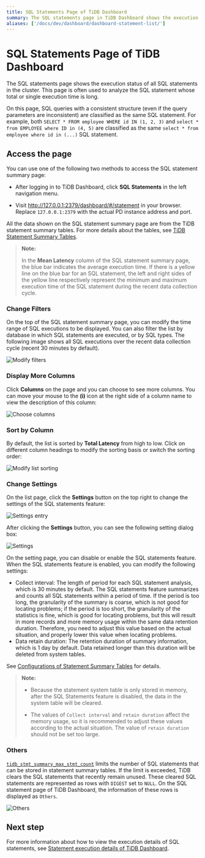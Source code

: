 ```yaml
---
title: SQL Statements Page of TiDB Dashboard
summary: The SQL statements page in TiDB Dashboard shows the execution status of all SQL statements in the cluster. It allows users to analyze long-running SQL statements and provides options to access, filter, display more columns, sort, and change settings. The page also includes a feature to limit the number of stored SQL statements. For more details, visit the TiDB Dashboard documentation.
aliases: ['/docs/dev/dashboard/dashboard-statement-list/']
---
```


# SQL Statements Page of TiDB Dashboard

The SQL statements page shows the execution status of all SQL statements in the cluster. This page is often used to analyze the SQL statement whose total or single execution time is long.

On this page, SQL queries with a consistent structure (even if the query parameters are inconsistent) are classified as the same SQL statement. For example, both `SELECT * FROM employee WHERE id IN (1, 2, 3)` and `select * from EMPLOYEE where ID in (4, 5)` are classified as the same `select * from employee where id in (...)` SQL statement.

## Access the page

You can use one of the following two methods to access the SQL statement summary page:

* After logging in to TiDB Dashboard, click **SQL Statements** in the left navigation menu.

* Visit <http://127.0.0.1:2379/dashboard/#/statement> in your browser. Replace `127.0.0.1:2379` with the actual PD instance address and port.

All the data shown on the SQL statement summary page are from the TiDB statement summary tables. For more details about the tables, see [TiDB Statement Summary Tables](/statement-summary-tables.md).

> **Note:**
>
> In the **Mean Latency** column of the SQL statement summary page, the blue bar indicates the average execution time. If there is a yellow line on the blue bar for an SQL statement, the left and right sides of the yellow line respectively represent the minimum and maximum execution time of the SQL statement during the recent data collection cycle. 

### Change Filters

On the top of the SQL statement summary page, you can modify the time range of SQL executions to be displayed. You can also filter the list by database in which SQL statements are executed, or by SQL types. The following image shows all SQL executions over the recent data collection cycle (recent 30 minutes by default).

![Modify filters](https://download.pingcap.com/images/docs/dashboard/dashboard-statement-filter-options.png)

### Display More Columns

Click **Columns** on the page and you can choose to see more columns. You can move your mouse to the **(i)** icon at the right side of a column name to view the description of this column:

![Choose columns](https://download.pingcap.com/images/docs/dashboard/dashboard-statement-columns-selector.png)

### Sort by Column

By default, the list is sorted by **Total Latency** from high to low. Click on different column headings to modify the sorting basis or switch the sorting order:

![Modify list sorting](https://download.pingcap.com/images/docs/dashboard/dashboard-statement-change-order.png)

### Change Settings

On the list page, click the **Settings** button on the top right to change the settings of the SQL statements feature:

![Settings entry](https://download.pingcap.com/images/docs/dashboard/dashboard-statement-setting-entry.png)

After clicking the **Settings** button, you can see the following setting dialog box:

![Settings](https://download.pingcap.com/images/docs/dashboard/dashboard-statement-settings.png)

On the setting page, you can disable or enable the SQL statements feature. When the SQL statements feature is enabled, you can modify the following settings:

- Collect interval: The length of period for each SQL statement analysis, which is 30 minutes by default. The SQL statements feature summarizes and counts all SQL statements within a period of time. If the period is too long, the granularity of the summary is coarse, which is not good for locating problems; if the period is too short, the granularity of the statistics is fine, which is good for locating problems, but this will result in more records and more memory usage within the same data retention duration. Therefore, you need to adjust this value based on the actual situation, and properly lower this value when locating problems.
- Data retain duration: The retention duration of summary information, which is 1 day by default. Data retained longer than this duration will be deleted from system tables.

See [Configurations of Statement Summary Tables](/statement-summary-tables.md#parameter-configuration) for details.

> **Note:**
>
> + Because the statement system table is only stored in memory, after the SQL Statements feature is disabled, the data in the system table will be cleared.
>
> + The values of `Collect interval` and `retain duration` affect the memory usage, so it is recommended to adjust these values according to the actual situation. The value of `retain duration` should not be set too large.

### Others

[`tidb_stmt_summary_max_stmt_count`](/system-variables.md#tidb_stmt_summary_max_stmt_count-new-in-v40) limits the number of SQL statements that can be stored in statement summary tables. If the limit is exceeded, TiDB clears the SQL statements that recently remain unused. These cleared SQL statements are represented as rows with `DIGEST` set to `NULL`. On the SQL statement page of TiDB Dashboard, the information of these rows is displayed as `Others`.

![Others](https://download.pingcap.com/images/docs/dashboard/dashboard-statement-other-row.png)

## Next step

For more information about how to view the execution details of SQL statements, see [Statement execution details of TiDB Dashboard](/dashboard/dashboard-statement-details.md).

